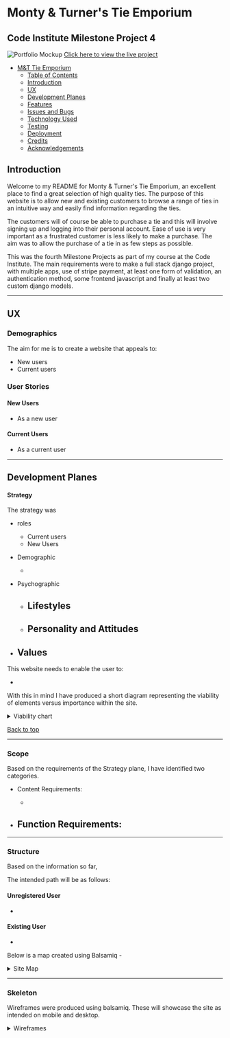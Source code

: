 # Monty & Turner's Tie Emporium

## Code Institute Milestone Project 4

![Portfolio Mockup]()
[Click here to view the live project]()

- [M&T Tie Emporium](#monty--turners-tie-emporium)
  - [Table of Contents](#table-of-contents)
  - [Introduction](#introduction)
  - [UX](#ux)
  - [Development Planes](#development-planes)
  - [Features](#features)
  - [Issues and Bugs](#issues-and-bugs)
  - [Technology Used](#technologies-used)
  - [Testing](#testing)
  - [Deployment](#deployment)
  - [Credits](#credits)
  - [Acknowledgements](#acknowledgements)

## Introduction

Welcome to my README for Monty & Turner's Tie Emporium, an excellent place to find a great selection of high quality ties. The purpose of this website is to allow new and existing customers to browse a range of ties in an intuitive way and easily find information regarding the ties. 

The customers will of course be able to purchase a tie and this will involve signing up and logging into their personal account. Ease of use is very important as a frustrated customer is less likely to make a purchase. The aim was to allow the purchase of a tie in as few steps as possible.

This was the fourth Milestone Projects as part of my course at the Code Institute. The main requirements were to make a full stack django project, with multiple apps, use of stripe payment, at least one form of validation, an authentication method, some frontend javascript and finally at least two custom django models.

---

## UX

### Demographics

The aim for me is to create a website that appeals to:

- New users
- Current users

### User Stories

#### New Users

- As a new user

#### Current Users

- As a current user

---

## Development Planes



#### Strategy

The strategy was 

- roles

  - Current users
  - New Users


- Demographic

  - 

- Psychographic
  - Lifestyles
    - 
  - Personality and Attitudes
    - 
- Values
  - 

This website needs to enable the user to:

- 



With this in mind I have produced a short diagram representing the viability of elements versus importance within the site.

<details>

<summary>Viability chart</summary>

![viability]()

</details>

[Back to top](#monty--turners-tie-emporium)

---

### Scope

Based on the requirements of the Strategy plane, I have identified two categories.

- Content Requirements:

  - 

- Function Requirements:
  - 

---

### Structure

Based on the information so far, 

The intended path will be as follows:

#### Unregistered User

 - 

#### Existing User

 - 

Below is a map created using Balsamiq - 

<details>

<summary>Site Map</summary>

![Map]()

</details>

---

### Skeleton

Wireframes were produced using balsamiq. These will showcase the site as intended on mobile and desktop.

<details>

<summary>Wireframes</summary>

<details>

<summary>Home</summary>

![Home](reviews/static/assets/img/readme_img/home.png)


---

### Surface


<details>
<summary>Colour Palette</summary>

![viability]()

</details>

### Typography

The typography I will use will be 

### Imagery



[Back to top](#monty--turners-tie-emporium)

---

## Features

The website features
---

### Sign Up




---

### Sign In



---

### Logout



---

### Add product to cart



---

### Remove product from cart

---

### Checkout
---

### Home page features

From the home page, 

---

### User page

---

### Future features

Due to time constraints I was unable to implement the following functions, however the would make a nice addition to the website:

- 

[Back to top](#monty--turners-tie-emporium)

---

## Issues and Bugs

### --





### --




### --



---

## Technologies Used

### Main Languages Used

- HTML5
- CSS


### Frameworks, Libraries and Programs


---

## Testing

Please view full testing document [here]()

---

## Deployment

---



### Deploying

---



---

## Credits

---


---

## Acknowledgements

---


[Back to top](#monty--turners-tie-emporium)

---